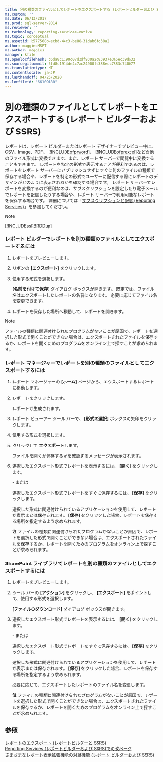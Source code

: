```yaml
---
title: 別の種類のファイルとしてレポートをエクスポートする (レポートビルダーおよび SSRS) |Microsoft Docs
ms.custom: ''
ms.date: 06/13/2017
ms.prod: sql-server-2014
ms.reviewer: ''
ms.technology: reporting-services-native
ms.topic: conceptual
ms.assetid: b577568b-ecbd-44c3-be88-31dab6fc38a2
author: maggiesMSFT
ms.author: maggies
manager: kfile
ms.openlocfilehash: c6da8c1190c07d3df930a2d83937e3a5ec39da32
ms.sourcegitcommit: 6fd8c1914de4c7ac24900fe388ecc7883c740077
ms.translationtype: MT
ms.contentlocale: ja-JP
ms.lasthandoff: 04/26/2020
ms.locfileid: "66109180"
---
```

# <a name="export-a-report-as-another-file-type-report-builder-and-ssrs"></a>別の種類のファイルとしてレポートをエクスポートする (レポート ビルダーおよび SSRS)
  レポートは、レポート ビルダーまたはレポート デザイナーでプレビュー中に、CSV、Image、PDF、 [!INCLUDE[ofprword](../includes/ofprword-md.md)]、 [!INCLUDE[ofprexcel](../includes/ofprexcel-md.md)]などの他のファイル形式に変換できます。また、レポート サーバーで閲覧中に変換することもできます。 レポートを特定の形式で表示することが便利であるのは、レポートをレポート サーバーにパブリッシュせずにすぐに別のファイルの種類で保存する場合や、レポートを特定の形式でユーザーに配信する際にレポートのデザインがどのように表示されるかを確認する場合です。 レポート サーバーでレポートを変換するのが便利なのは、サブスクリプションを設定したり電子メールでレポートを配信したりする場合や、レポート サーバーで利用可能なレポートを保存する場合です。 詳細については「[サブスクリプションと配信 &#40;Reporting Services&#41;](subscriptions/subscriptions-and-delivery-reporting-services.md)」を参照してください。  
  
> [!NOTE]  
>  [!INCLUDE[ssRBRDDup](../includes/ssrbrddup-md.md)]  
  
### <a name="to-export-a-report-as-another-file-type-in-report-builder"></a>レポート ビルダーでレポートを別の種類のファイルとしてエクスポートするには  
  
1.  レポートをプレビューします。  
  
2.  リボンの **[エクスポート]** をクリックします。  
  
3.  使用する形式を選択します。  
  
     **[名前を付けて保存]** ダイアログ ボックスが開きます。 既定では、ファイル名はエクスポートしたレポートの名前になります。 必要に応じてファイル名を変更できます。  
  
4.  レポートを保存した場所へ移動して、レポートを開きます。  
  
> [!NOTE]  
>  ファイルの種類に関連付けられたプログラムがないことが原因で、レポートを選択した形式で開くことができない場合は、エクスポートされたファイルを保存するか、レポートを開くためのプログラムをオンライン上で探すことが求められます。  
  
### <a name="to-export-a-report-as-another-file-type-in-report-manager"></a>レポート マネージャーでレポートを別の種類のファイルとしてエクスポートするには  
  
1.  レポート マネージャーの **[ホーム]** ページから、エクスポートするレポートに移動します。  
  
2.  レポートをクリックします。  
  
     レポートが生成されます。  
  
3.  レポート ビューアー ツール バーで、 **[形式の選択]** ボックスの矢印をクリックします。  
  
4.  使用する形式を選択します。  
  
5.  クリックして **エクスポート**します。  
  
     ファイルを開くか保存するかを確認するメッセージが表示されます。  
  
6.  選択したエクスポート形式でレポートを表示するには、 **[開く]** をクリックします。  
  
     \- または  
  
     選択したエクスポート形式でレポートをすぐに保存するには、 **[保存]** をクリックします。  
  
     選択した形式に関連付けられているアプリケーションを使用して、レポートが表示または保存されます。 **[保存]** をクリックした場合、レポートを保存する場所を指定するよう求められます。  
  
     **注** ファイルの種類に関連付けられたプログラムがないことが原因で、レポートを選択した形式で開くことができない場合は、エクスポートされたファイルを保存するか、レポートを開くためのプログラムをオンライン上で探すことが求められます。  
  
### <a name="to-export-a-report-as-another-file-type-in-a-sharepoint-library"></a>SharePoint ライブラリでレポートを別の種類のファイルとしてエクスポートするには  
  
1.  レポートをプレビューします。  
  
2.  ツール バーの **[アクション]** をクリックし、 **[エクスポート]** をポイントして、使用する形式を選択します。  
  
     **[ファイルのダウンロード]** ダイアログ ボックスが開きます。  
  
3.  選択したエクスポート形式でレポートを表示するには、 **[開く]** をクリックします。  
  
     \- または  
  
     選択したエクスポート形式でレポートをすぐに保存するには、 **[保存]** をクリックします。  
  
     選択した形式に関連付けられているアプリケーションを使用して、レポートが表示または保存されます。 **[保存]** をクリックした場合、レポートを保存する場所を指定するよう求められます。  
  
     必要に応じて、エクスポートしたレポートのファイル名を変更します。  
  
     **注** ファイルの種類に関連付けられたプログラムがないことが原因で、レポートを選択した形式で開くことができない場合は、エクスポートされたファイルを保存するか、レポートを開くためのプログラムをオンライン上で探すことが求められます。  
  
## <a name="see-also"></a>参照  
 [レポートのエクスポート &#40;レポートビルダーと SSRS&#41;](report-builder/export-reports-report-builder-and-ssrs.md)   
 [Reporting Services &#40;レポートビルダーおよび SSRS&#41;での改ページ](report-design/pagination-in-reporting-services-report-builder-and-ssrs.md)   
 [さまざまなレポート表示拡張機能の対話機能 &#40;レポート ビルダーおよび SSRS&#41;](report-builder/interactive-functionality-different-report-rendering-extensions.md)  
  
  
